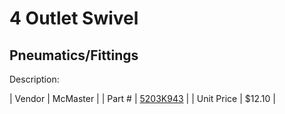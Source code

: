 # 4 Outlet Swivel
## Pneumatics/Fittings
Description: 	 

| Vendor | McMaster | 
| Part # | [5203K943](http://www.mcmaster.com/) | 
| Unit Price | $12.10 | 
